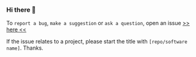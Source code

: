 ### Hi there 👋

To `report a bug`, `make a suggestion` or `ask a question`, open an issue [>> here <<](https://github.com/igorlogius/igorlogius/issues/new/choose)

If the issue relates to a project, please start the title with `[repo/software name]`. Thanks.

<!--
**igorlogius/igorlogius** is a ✨ _special_ ✨ repository because its `README.md` (this file) appears on your GitHub profile.

Here are some ideas to get you started:

- 🔭 I’m currently working on ...
- 🌱 I’m currently learning ...
- 👯 I’m looking to collaborate on ...
- 🤔 I’m looking for help with ...
- 💬 Ask me about ...
- 📫 How to reach me: ...
- 😄 Pronouns: ...
- ⚡ Fun fact: ...
-->
